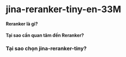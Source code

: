 # jina-reranker-tiny-en-33M

#### Reranker là gì? 

#### Tại sao cần quan tâm đến Reranker?

### Tại sao chọn jina-reranker-tiny?
